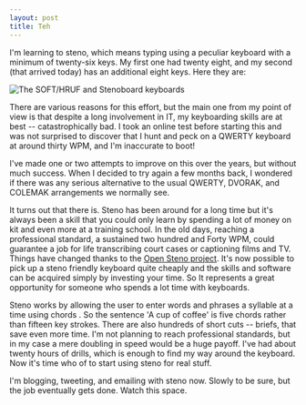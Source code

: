 ```yaml
---
layout: post
title: Teh
---
```


I'm learning to steno, which means typing using a peculiar keyboard with a
 minimum of twenty-six keys. My first one had twenty eight, and my second (that
 arrived today) has an additional eight keys. Here they are:

 ![The SOFT/HRUF and Stenoboard keyboards](https://adwelly.github.io/images/steno_kbds.JPG)

 There are various reasons for this effort, but the main one from my point of view is that
despite a long involvement in IT, my keyboarding skills are at best -- catastrophically bad.
I took  an online test before starting this and was not surprised to discover that
I hunt and peck on a QWERTY keyboard at around thirty WPM, and I'm inaccurate to boot!

I've made one or two attempts to improve on this over the years, but without much
success. When I decided to try again a few months back, I wondered if there was
any serious alternative to the usual QWERTY, DVORAK, and COLEMAK arrangements we normally
see.

It turns out that there is. Steno has been around for a long time but it's always been
a skill that you could only learn by spending a lot of money on kit and even more at a
 training school.  In the old days, reaching a professional standard, a sustained two hundred and
 Forty WPM, could guarantee a job for life transcribing court cases or captioning films and
 TV. Things have changed thanks to the [Open Steno project](http://www.openstenoproject.org).
 It's now possible to pick up a steno friendly keyboard quite
cheaply and the skills and software can be acquired simply by investing your time. So
It represents a great opportunity for someone who spends a lot time with keyboards.

Steno works by allowing the user to enter words and phrases a syllable at a time using chords
. So the sentence  'A cup of coffee' is five chords rather than fifteen key strokes. There are
also hundreds of short cuts -- briefs, that save even more time. I'm not planning to reach professional
standards, but in my case a mere doubling in speed would be a huge payoff. I've had about
twenty hours of drills, which is enough to find my way around the keyboard. Now it's
time who of to start using steno for real stuff.

I'm blogging, tweeting, and emailing with steno now. Slowly to be sure, but the job eventually gets done. Watch this space.
